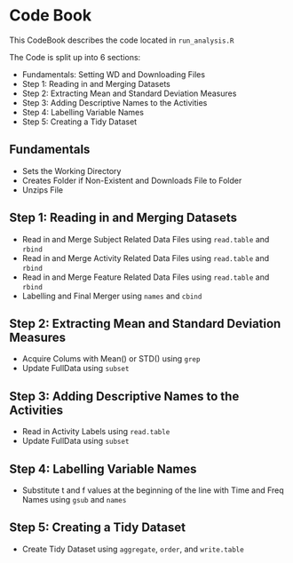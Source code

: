 # Code Book
This CodeBook describes the code located in `run_analysis.R`

The Code is split up into 6 sections:
* Fundamentals: Setting WD and Downloading Files
* Step 1: Reading in and Merging Datasets
* Step 2: Extracting Mean and Standard Deviation Measures
* Step 3: Adding Descriptive Names to the Activities
* Step 4: Labelling Variable Names
* Step 5: Creating a Tidy Dataset

## Fundamentals
* Sets the Working Directory
* Creates Folder if Non-Existent and Downloads File to Folder
* Unzips File

## Step 1: Reading in and Merging Datasets
* Read in and Merge Subject Related Data Files using `read.table` and `rbind`
* Read in and Merge Activity Related Data Files using `read.table` and `rbind`
* Read in and Merge Feature Related Data Files using `read.table` and `rbind`
* Labelling and Final Merger using `names` and `cbind`

## Step 2: Extracting Mean and Standard Deviation Measures
* Acquire Colums with Mean() or STD() using `grep` 
* Update FullData using `subset`

## Step 3: Adding Descriptive Names to the Activities
* Read in Activity Labels using `read.table`
* Update FullData using `subset`

## Step 4: Labelling Variable Names
* Substitute t and f values at the beginning of the line with Time and Freq Names using `gsub` and `names`

## Step 5: Creating a Tidy Dataset
* Create Tidy Dataset using `aggregate`, `order`, and `write.table`
